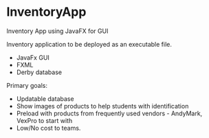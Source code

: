 # InventoryApp
Inventory App using JavaFX for GUI

Inventory application to be deployed as an executable file. 
* JavaFx GUI
* FXML 
* Derby database

Primary goals: 
  * Updatable database
  * Show images of products to help students with identification
  * Preload with products from frequently used vendors - AndyMark, VexPro to start with
  * Low/No cost to teams. 
  
